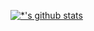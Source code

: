 [![*'s github stats](https://github-readme-stats.vercel.app/api?username=koruty&show_icons=true&theme=solarized-light)](https://github.com/koruty)
